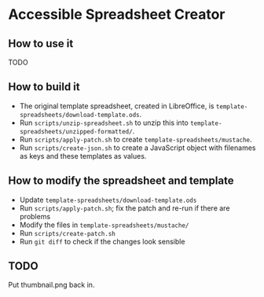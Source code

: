 # Accessible Spreadsheet Creator

## How to use it

TODO

## How to build it

- The original template spreadsheet, created in LibreOffice, is `template-spreadsheets/download-template.ods`.
- Run `scripts/unzip-spreadsheet.sh` to unzip this into `template-spreadsheets/unzipped-formatted/`.
- Run `scripts/apply-patch.sh` to create `template-spreadsheets/mustache`.
- Run `scripts/create-json.sh` to create a JavaScript object with filenames as keys and these templates as values.

## How to modify the spreadsheet and template

- Update `template-spreadsheets/download-template.ods`
- Run `scripts/apply-patch.sh`; fix the patch and re-run if there are problems
- Modify the files in `template-spreadsheets/mustache/`
- Run `scripts/create-patch.sh`
- Run `git diff` to check if the changes look sensible

## TODO

Put thumbnail.png back in.
